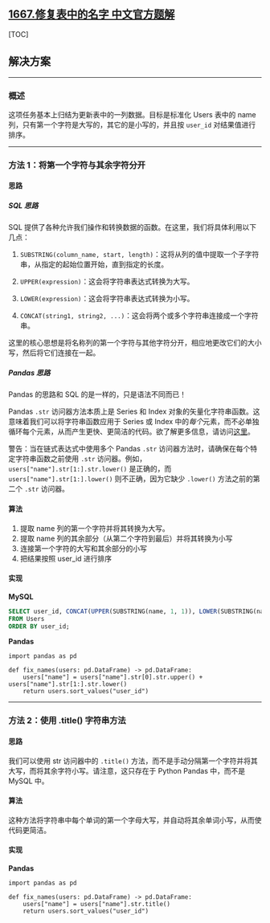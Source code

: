 ## [1667.修复表中的名字 中文官方题解](https://leetcode.cn/problems/fix-names-in-a-table/solutions/100000/xiu-fu-biao-zhong-de-ming-zi-by-leetcode-vrs5)

[TOC]

## 解决方案

---

### 概述

这项任务基本上归结为更新表中的一列数据。目标是标准化 Users 表中的 name 列，只有第一个字符是大写的，其它的是小写的，并且按 `user_id` 对结果值进行排序。

---

### 方法 1：将第一个字符与其余字符分开

#### 思路

##### SQL 思路

SQL 提供了各种允许我们操作和转换数据的函数。在这里，我们将具体利用以下几点：

1. `SUBSTRING(column_name, start, length)`：这将从列的值中提取一个子字符串，从指定的起始位置开始，直到指定的长度。

2. `UPPER(expression)`：这会将字符串表达式转换为大写。

3. `LOWER(expression)`：这会将字符串表达式转换为小写。

4. `CONCAT(string1, string2, ...)`：这会将两个或多个字符串连接成一个字符串。

这里的核心思想是将名称列的第一个字符与其他字符分开，相应地更改它们的大小写，然后将它们连接在一起。

##### Pandas 思路

Pandas 的思路和 SQL 的是一样的，只是语法不同而已！

Pandas `.str` 访问器方法本质上是 Series 和 Index 对象的矢量化字符串函数。这意味着我们可以将字符串函数应用于 Series 或 Index 中的*每个*元素，而不必单独循环每个元素，从而产生更快、更简洁的代码。欲了解更多信息，请访问[这里](https://pandas.pydata.org/pandas-docs/stable/reference/api/pandas.Series.str.html)。

警告：当在链式表达式中使用多个 Pandas `.str` 访问器方法时，请确保在每个特定字符串函数之前使用 `.str` 访问器。例如，`users["name"].str[1:].str.lower()` 是正确的，而 `users["name"].str[1:].lower()` 则不正确，因为它缺少 `.lower()` 方法之前的第二个 `.str` 访问器。

#### 算法

1. 提取 name 列的第一个字符并将其转换为大写。
2. 提取 name 列的其余部分（从第二个字符到最后）并将其转换为小写
3. 连接第一个字符的大写和其余部分的小写
4. 把结果按照 user_id 进行排序


#### 实现


**MySQL**

```Sql
SELECT user_id, CONCAT(UPPER(SUBSTRING(name, 1, 1)), LOWER(SUBSTRING(name, 2))) AS name
FROM Users
ORDER BY user_id;
```

**Pandas**

```Python3
import pandas as pd

def fix_names(users: pd.DataFrame) -> pd.DataFrame:
    users["name"] = users["name"].str[0].str.upper() + users["name"].str[1:].str.lower()
    return users.sort_values("user_id")
```

---

### 方法 2：使用 .title() 字符串方法

#### 思路

我们可以使用 str 访问器中的 `.title()` 方法，而不是手动分隔第一个字符并将其大写，而将其余字符小写。请注意，这只存在于 Python Pandas 中，而不是 MySQL 中。

#### 算法

这种方法将字符串中每个单词的第一个字母大写，并自动将其余单词小写，从而使代码更简洁。

#### 实现

**Pandas**

```Python3
import pandas as pd

def fix_names(users: pd.DataFrame) -> pd.DataFrame:
    users["name"] = users["name"].str.title()
    return users.sort_values("user_id")
```
